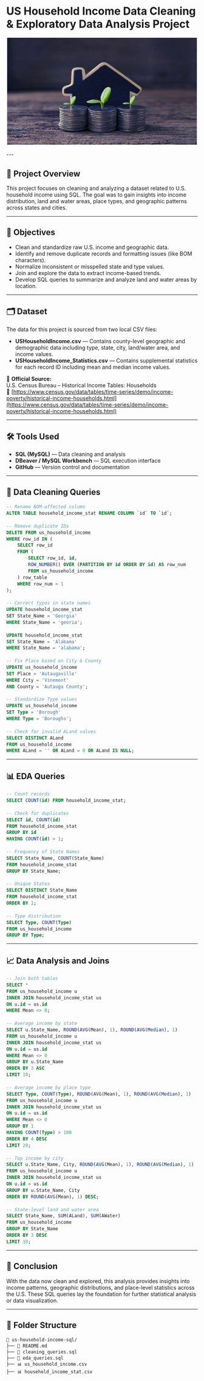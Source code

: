 # US Household Income Data Cleaning & Exploratory Data Analysis Project

<p align="center">
  <img src="https://github.com/halyna2300/US_Household_Income_SQL_Project/blob/main/US.Household.Income.jpg?raw=true" width="500">
</p>
---

## 📌 Project Overview
This project focuses on cleaning and analyzing a dataset related to U.S. household income using SQL. The goal was to gain insights into income distribution, land and water areas, place types, and geographic patterns across states and cities.

---

## 🎯 Objectives
- Clean and standardize raw U.S. income and geographic data.
- Identify and remove duplicate records and formatting issues (like BOM characters).
- Normalize inconsistent or misspelled state and type values.
- Join and explore the data to extract income-based trends.
- Develop SQL queries to summarize and analyze land and water areas by location.

---

## 🗂️ Dataset
The data for this project is sourced from two local CSV files:
- **USHouseholdIncome.csv** — Contains county-level geographic and demographic data including type, state, city, land/water area, and income values.
- **USHouseholdIncome_Statistics.csv** — Contains supplemental statistics for each record ID including mean and median income values.

📎 **Official Source:**  
U.S. Census Bureau – Historical Income Tables: Households  
🔗 [https://www.census.gov/data/tables/time-series/demo/income-poverty/historical-income-households.html](https://www.census.gov/data/tables/time-series/demo/income-poverty/historical-income-households.html)

---

## 🛠️ Tools Used
- **SQL (MySQL)** — Data cleaning and analysis  
- **DBeaver / MySQL Workbench** — SQL execution interface  
- **GitHub** — Version control and documentation

---

## 🧹 Data Cleaning Queries

```sql
-- Rename BOM-affected column
ALTER TABLE household_income_stat RENAME COLUMN `﻿id` TO `id`;

-- Remove duplicate IDs
DELETE FROM us_household_income
WHERE row_id IN (
    SELECT row_id
    FROM (
        SELECT row_id, id,
        ROW_NUMBER() OVER (PARTITION BY id ORDER BY id) AS row_num
        FROM us_household_income 
    ) row_table
    WHERE row_num > 1
);

-- Correct typos in state names
UPDATE household_income_stat 
SET State_Name = 'Georgia'
WHERE State_Name = 'georia';

UPDATE household_income_stat 
SET State_Name = 'Alabama'
WHERE State_Name = 'alabama';

-- Fix Place based on City & County
UPDATE us_household_income
SET Place = 'Autaugaville'
WHERE City = 'Vinemont'
AND County = 'Autauga County';

-- Standardize Type values
UPDATE us_household_income 
SET Type = 'Borough'
WHERE Type = 'Boroughs';

-- Check for invalid ALand values
SELECT DISTINCT ALand
FROM us_household_income 
WHERE ALand = '' OR ALand = 0 OR ALand IS NULL;
```

---

## 📊 EDA Queries

```sql
-- Count records
SELECT COUNT(id) FROM household_income_stat;

-- Check for duplicates
SELECT id, COUNT(id)
FROM household_income_stat
GROUP BY id
HAVING COUNT(id) > 1;

-- Frequency of State Names
SELECT State_Name, COUNT(State_Name)
FROM household_income_stat
GROUP BY State_Name;

-- Unique States
SELECT DISTINCT State_Name 
FROM household_income_stat
ORDER BY 1;

-- Type distribution
SELECT Type, COUNT(Type)
FROM us_household_income
GROUP BY Type;
```

---

## 📈 Data Analysis and Joins

```sql
-- Join both tables
SELECT *
FROM us_household_income u
INNER JOIN household_income_stat us 
ON u.id = us.id
WHERE Mean <> 0;

-- Average income by state
SELECT u.State_Name, ROUND(AVG(Mean), 1), ROUND(AVG(Median), 1)
FROM us_household_income u
INNER JOIN household_income_stat us 
ON u.id = us.id
WHERE Mean <> 0
GROUP BY u.State_Name
ORDER BY 3 ASC
LIMIT 10;

-- Average income by place type
SELECT Type, COUNT(Type), ROUND(AVG(Mean), 1), ROUND(AVG(Median), 1)
FROM us_household_income u
INNER JOIN household_income_stat us 
ON u.id = us.id
WHERE Mean <> 0
GROUP BY 1
HAVING COUNT(Type) > 100
ORDER BY 4 DESC
LIMIT 20;

-- Top income by city
SELECT u.State_Name, City, ROUND(AVG(Mean), 1), ROUND(AVG(Median), 1)
FROM us_household_income u
INNER JOIN household_income_stat us 
ON u.id = us.id
GROUP BY u.State_Name, City
ORDER BY ROUND(AVG(Mean), 1) DESC;

-- State-level land and water area
SELECT State_Name, SUM(ALand), SUM(AWater)
FROM us_household_income
GROUP BY State_Name
ORDER BY 3 DESC
LIMIT 10;
```

---

## 🧠 Conclusion
With the data now clean and explored, this analysis provides insights into income patterns, geographic distributions, and place-level statistics across the U.S. These SQL queries lay the foundation for further statistical analysis or data visualization.

---

## 📁 Folder Structure

```
📁 us-household-income-sql/
├── 📄 README.md
├── 📄 cleaning_queries.sql
├── 📄 eda_queries.sql
├── 📊 us_household_income.csv
├── 📊 household_income_stat.csv
```

